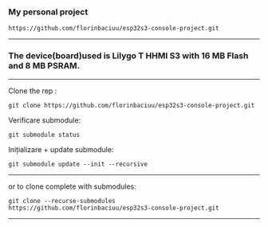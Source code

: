 ### My personal project

```
https://github.com/florinbaciuu/esp32s3-console-project.git
```
---

### The device(board)used is Lilygo T HHMI S3 with 16 MB Flash and 8 MB PSRAM.

---

Clone the rep :
```
git clone https://github.com/florinbaciuu/esp32s3-console-project.git
```
Verificare submodule:
```
git submodule status
```
Inițializare + update submodule:
```
git submodule update --init --recursive
```

---

or to clone complete with submodules:
```
git clone --recurse-submodules https://github.com/florinbaciuu/esp32s3-console-project.git
```

---

